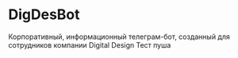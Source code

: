# DigDesBot
Корпоративный, информационный телеграм-бот, созданный для сотрудников компании Digital Design
Тест пуша